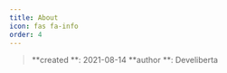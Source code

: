 ```yaml
---
title: About
icon: fas fa-info
order: 4
---
```


<!--
> **Note**: Add Markdown syntax content to file `_tabs/about.md` and it will show up on this page.
-->
> **created **: 2021-08-14
> **author **: Develiberta